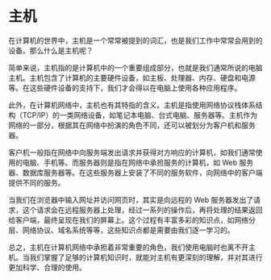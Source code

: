 # 主机

在计算机的世界中，主机是一个常常被提到的词汇，也是我们工作中常常会用到的设备。那么什么是主机呢？

简单来说，主机指的是计算机中的一个重要组成部分，也就是我们通常所说的电脑主机。主机包含了计算机的主要硬件设备，如主板、处理器、内存、硬盘和电源等。在这些硬件设备的支持下，我们才会得以在电脑上使用各种应用程序。

此外，在计算机网络中，主机也有其特指的含义。主机是指使用网络协议栈体系结构（TCP/IP）的一类网络设备，如笔记本电脑、台式电脑、服务器等。主机作为网络的一部分，根据其在网络中扮演的角色不同，还可以被划分为客户机和服务器。

客户机一般指在网络中向服务端发出请求并获得对方响应的计算机，如我们通常使用的电脑、手机等。而服务器则是指在网络中承担服务的计算机，如 Web 服务器、数据库服务器等。在这些服务器上安装了不同的服务软件，向网络中的客户端提供不同的服务。

当我们在浏览器中输入网址并访问网页时，其实是向远程的 Web 服务器发出了请求，这个请求会在远程服务器上处理，经过一系列的操作后，再将处理的结果返回给客户端，最终呈现在我们的屏幕上。这个过程有丰富多彩的知识点，如网络分层、网络协议、域名系统等等，这些知识点都是需要由我们逐一学习的。

总之，主机在计算机网络中承担着非常重要的角色，我们使用电脑时也离不开主机。当我们掌握了足够的计算机知识时，就能对主机有更深刻的理解，并对其进行更加科学、合理的使用。